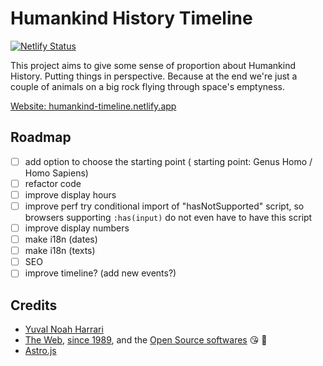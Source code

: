 # Humankind History Timeline

[![Netlify Status](https://api.netlify.com/api/v1/badges/5d98cb02-a50f-407a-a04b-a42b3ca06e11/deploy-status)](https://app.netlify.com/sites/humankind-timeline/deploys)

This project aims to give some sense of proportion about Humankind History. Putting things in perspective.
Because at the end we're just a couple of animals on a big rock flying through space's emptyness.

[Website: humankind-timeline.netlify.app](https://humankind-timeline.netlify.app)

## Roadmap

- [ ] add option to choose the starting point ( starting point: Genus Homo / Homo Sapiens)
- [ ] refactor code
- [ ] improve display hours
- [ ] improve perf try conditional import of "hasNotSupported" script, so browsers supporting `:has(input)` do not even have to have this script
- [ ] improve display numbers
- [ ] make i18n (dates)
- [ ] make i18n (texts)
- [ ] SEO
- [ ] improve timeline? (add new events?)

## Credits

- [Yuval Noah Harrari](https://www.ynharari.com/)
- [The Web](https://www.laquadrature.net/), [since 1989](https://www.eff.org/), and the [Open Source softwares](https://framasoft.org/en/) 😘 🙌
- [Astro.js](https://astro.build)
